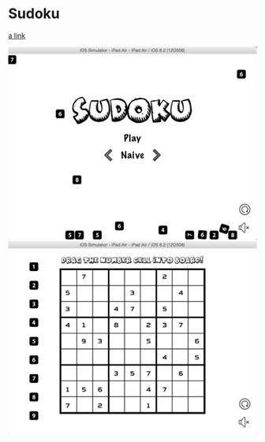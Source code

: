 # Sudoku

[a link](https://www.youtube.com/watch?v=FOb5r2nRukQ)


![image](https://github.com/wang-nima/DirectedResearch/blob/sudoku/image/1.png)
![image](https://github.com/wang-nima/DirectedResearch/blob/sudoku/image/2.png)
 
